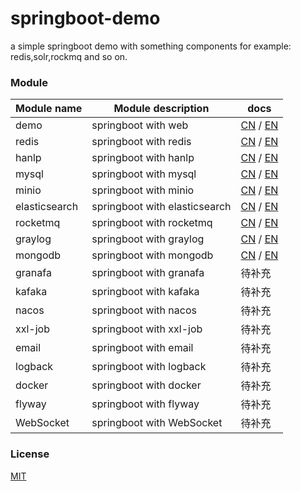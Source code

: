 # springboot-demo

a simple springboot demo with something components for example: redis,solr,rockmq and so on.


###  Module 

| Module name   | Module description            | docs                                                                                                                                                    |
|---------------|-------------------------------|---------------------------------------------------------------------------------------------------------------------------------------------------------|
| demo          | springboot with web           | [CN](http://www.liuhaihua.cn/archives/710149.html) / [EN](https://jxausea.medium.com/%E4%B8%80-create-springboot-module-8ed28523a961)                   |
| redis         | springboot with redis         | [CN](http://www.liuhaihua.cn/archives/710158.html) / [EN](https://jxausea.medium.com/springboot-integrated-redis-entry-demo-ea8084843856)               |
| hanlp         | springboot with hanlp         | [CN](###) / [EN](###)                                                                                                                                   |
| mysql         | springboot with mysql         | [CN](http://www.liuhaihua.cn/archives/710165.html) / [EN](https://jxausea.medium.com/springboot-integrated-mysql-entry-demo-0a94a78bdb60)               |
| minio         | springboot with minio         | [CN](http://www.liuhaihua.cn/archives/710171.html) / [EN](https://jxausea.medium.com/springboot-integrated-minio-quick-start-tutorial-8ef1afe3f9e5)     |
| elasticsearch | springboot with elasticsearch | [CN](http://www.liuhaihua.cn/archives/710195.html) / [EN](https://jxausea.medium.com/springboot-integrated-elasticsearch-quick-start-demo-cdc17e5380eb) |
| rocketmq      | springboot with rocketmq      | [CN](http://www.liuhaihua.cn/archives/710205.html) / [EN](https://jxausea.medium.com/springboot-integrated-rocketmq-q-quick-start-demo-96aeff8738e7)                                                                                                                                   |
| graylog       | springboot with graylog       | [CN](http://www.liuhaihua.cn/archives/710178.html) / [EN](https://jxausea.medium.com/springboot-integrated-graylog-quick-start-demo-b10b0be04a93)       |
| mongodb       | springboot with mongodb       | [CN](http://www.liuhaihua.cn/archives/710188.html) / [EN](https://jxausea.medium.com/springboot-integrated-mongodb-quick-start-demo-78c54e55cc88)       |
| granafa       | springboot with granafa       | 待补充                                                                                                                                                     |
| kafaka        | springboot with kafaka        | 待补充                                                                                                                                                     |
| nacos         | springboot with nacos         | 待补充                                                                                                                                                     |
| xxl-job       | springboot with xxl-job       | 待补充                                                                                                                                                     |
| email         | springboot with email         | 待补充                                                                                                                                                     |
| logback       | springboot with logback       | 待补充                                                                                                                                                     |
| docker        | springboot with docker        | 待补充                                                                                                                                                     |
| flyway        | springboot with flyway        | 待补充                                                                                                                                                     |
| WebSocket     | springboot with WebSocket     | 待补充                                                                                                                                                     |




### License

[MIT](http://opensource.org/licenses/MIT)
